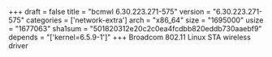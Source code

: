 +++
draft = false
title = "bcmwl 6.30.223.271-575"
version = "6.30.223.271-575"
categories = ['network-extra']
arch = "x86_64"
size = "1695000"
usize = "1677063"
sha1sum = "501820312e20c2c0ea4fcdbb820eddb730aaebf9"
depends = "['kernel=6.5.9-1']"
+++
Broadcom 802.11 Linux STA wireless driver